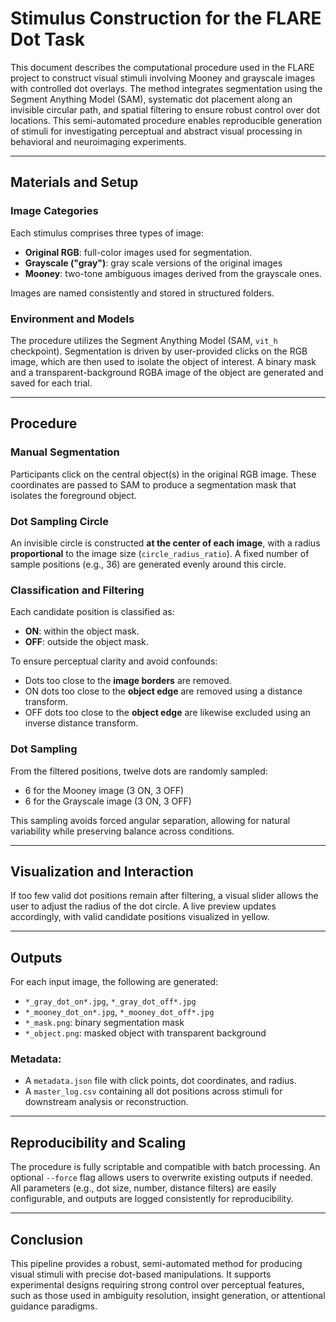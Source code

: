
# Stimulus Construction for the FLARE Dot Task

This document describes the computational procedure used in the FLARE project to construct visual stimuli involving Mooney and grayscale images with controlled dot overlays. The method integrates segmentation using the Segment Anything Model (SAM), systematic dot placement along an invisible circular path, and spatial filtering to ensure robust control over dot locations. This semi-automated procedure enables reproducible generation of stimuli for investigating perceptual and abstract visual processing in behavioral and neuroimaging experiments.

---

## Materials and Setup

### Image Categories

Each stimulus comprises three types of image:
- **Original RGB**: full-color images used for segmentation.
- **Grayscale ("gray")**: gray scale versions of the original images
- **Mooney**: two-tone ambiguous images derived from the grayscale ones.

Images are named consistently and stored in structured folders.

### Environment and Models

The procedure utilizes the Segment Anything Model (SAM, `vit_h` checkpoint). Segmentation is driven by user-provided clicks on the RGB image, which are then used to isolate the object of interest. A binary mask and a transparent-background RGBA image of the object are generated and saved for each trial.

---

## Procedure

### Manual Segmentation

Participants click on the central object(s) in the original RGB image. These coordinates are passed to SAM to produce a segmentation mask that isolates the foreground object.

### Dot Sampling Circle

An invisible circle is constructed **at the center of each image**, with a radius **proportional** to the image size (`circle_radius_ratio`). A fixed number of sample positions (e.g., 36) are generated evenly around this circle.

### Classification and Filtering

Each candidate position is classified as:
- **ON**: within the object mask.
- **OFF**: outside the object mask.

To ensure perceptual clarity and avoid confounds:
- Dots too close to the **image borders** are removed.
- ON dots too close to the **object edge** are removed using a distance transform.
- OFF dots too close to the **object edge** are likewise excluded using an inverse distance transform.

### Dot Sampling

From the filtered positions, twelve dots are randomly sampled:
- 6 for the Mooney image (3 ON, 3 OFF)
- 6 for the Grayscale image (3 ON, 3 OFF)

This sampling avoids forced angular separation, allowing for natural variability while preserving balance across conditions.

---

## Visualization and Interaction

If too few valid dot positions remain after filtering, a visual slider allows the user to adjust the radius of the dot circle. A live preview updates accordingly, with valid candidate positions visualized in yellow.

---

## Outputs

For each input image, the following are generated:

- `*_gray_dot_on*.jpg`, `*_gray_dot_off*.jpg`
- `*_mooney_dot_on*.jpg`, `*_mooney_dot_off*.jpg`
- `*_mask.png`: binary segmentation mask
- `*_object.png`: masked object with transparent background

### Metadata:
- A `metadata.json` file with click points, dot coordinates, and radius.
- A `master_log.csv` containing all dot positions across stimuli for downstream analysis or reconstruction.

---

## Reproducibility and Scaling

The procedure is fully scriptable and compatible with batch processing. An optional `--force` flag allows users to overwrite existing outputs if needed. All parameters (e.g., dot size, number, distance filters) are easily configurable, and outputs are logged consistently for reproducibility.

---

## Conclusion

This pipeline provides a robust, semi-automated method for producing visual stimuli with precise dot-based manipulations. It supports experimental designs requiring strong control over perceptual features, such as those used in ambiguity resolution, insight generation, or attentional guidance paradigms.

